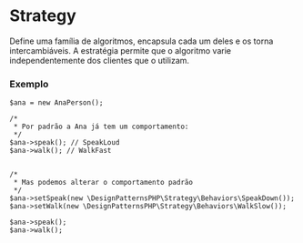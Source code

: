 Strategy
========

Define uma família de algoritmos, encapsula cada um deles e os torna intercambiáveis. A estratégia permite que o algoritmo varie independentemente dos clientes que o utilizam.

### Exemplo

    $ana = new AnaPerson();

    /*
     * Por padrão a Ana já tem um comportamento:
     */
    $ana->speak(); // SpeakLoud
    $ana->walk(); // WalkFast


    /*
     * Mas podemos alterar o comportamento padrão
     */
    $ana->setSpeak(new \DesignPatternsPHP\Strategy\Behaviors\SpeakDown());
    $ana->setWalk(new \DesignPatternsPHP\Strategy\Behaviors\WalkSlow());

    $ana->speak();
    $ana->walk();